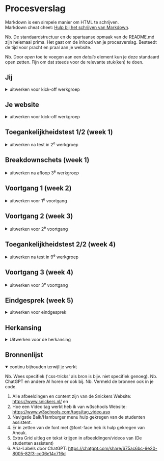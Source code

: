 # Procesverslag
Markdown is een simpele manier om HTML te schrijven.  
Markdown cheat cheet: [Hulp bij het schrijven van Markdown](https://github.com/adam-p/markdown-here/wiki/Markdown-Cheatsheet).

Nb. De standaardstructuur en de spartaanse opmaak van de README.md zijn helemaal prima. Het gaat om de inhoud van je procesverslag. Besteedt de tijd voor pracht en praal aan je website.

Nb. Door *open* toe te voegen aan een *details* element kun je deze standaard open zetten. Fijn om dat steeds voor de relevante stuk(ken) te doen.





## Jij

<details>
  <summary>uitwerken voor kick-off werkgroep</summary>

  ### Auteur: 
  Naoufal Haddouzi
  #### Je startniveau: 
  Blauw

  #### Je focus: 
  Surface Plane
 
</details>





## Je website

<details>
  <summary>uitwerken voor kick-off werkgroep</summary>

  ### Je opdracht: 

  link naar de website die je gaat namaken óf de naam/omschrijving van je eigen ontwerp

  https://www.snickers.nl/


  #### Screenshot(s) van de eerste pagina (small screen): 
  Home Pagina

  <img src="readme-images/home.jpg" width="375px" alt="Screenshot van de home pagina op de snickers website">

  #### Screenshot(s) van de tweede pagina (small screen):
  Stukje Geschiedenis Pagina

  <img src="readme-images/geschiedenis.jpg" width="375px" alt="Screenshot van de geschiedenis pagina op de snickers website">
 
</details>



## Toegankelijkheidstest 1/2 (week 1)

<details>
  <summary>uitwerken na test in 2<sup>e</sup> werkgroep</summary>

  ### Bevindingen
  Lijst met je bevindingen die in de test naar voren kwamen:

  - H2 element boven de H1 element
  - Website gebruikt geen complexe afbeeldingen
  - Videos kunnen gestopt worden in de website zelf
  - Geen darkmode support
  - Sommige afbeeldingen bewegen een kleinbeetje
  - Elke afbeelding heeft een ALT tekst
  - Perfecte kleuren contrast

</details>



## Breakdownschets (week 1)

<details>
  <summary>uitwerken na afloop 3<sup>e</sup> werkgroep</summary>

  ### de hele pagina: 

  Een logo rechts boven met een dropdown menu aan de zijkant, vervolgens een advertentie er onder, waar ook nog een button is om door te gaan naar een andere scherm. Ook nog alle verschillende Snickers die worden verkocht op dit moment.

  <img src="readme-images/volledigescreen.jpg" width="375px" alt="Een logo rechts boven met een dropdown menu aan de zijkant, vervolgens een advertentie er onder, waar ook nog een button is om door te gaan naar een andere scherm. Ook nog alle verschillende Snickers die worden verkocht op dit moment.">

  Meer advertenties en een footer met algemene informatie

  <img src="readme-images/volledigescreen2.jpg" width="375px" alt="Meer advertenties en een footer met algemene informatie">

  ### dynamisch deel: 

  Als het scherm een telefoon is, zal de navigatie bar een dropdown menu worden.

  <img src="readme-images/menu.jpg" width="375px" alt="Als het scherm een telefoon is, zal de navigatie bar een dropdown menu worden.">

  ### wellicht nog een dynamisch deel: 

  Afbeelding beweegt en de button highlight wanneer er op wordt gehoverd, met een kleine pauze. Ook zit er een video in.

  <img src="readme-images/button.jpg" width="375px" alt="Afbeelding beweegt en de button highlight wanneer er op wordt gehoverd, met een kleine pauze">

</details>





## Voortgang 1 (week 2)

<details>
  <summary>uitwerken voor 1<sup>e</sup> voortgang</summary>

  ### Stand van zaken

  Ik heb begonnen met alle content in mijn code te zetten. De tekst-inhoud was wel vanzelfsprekend. Wel waren sommmige headers niet logisch ingedeelt (dit staat ook in mijn bevindingen), dus ik heb besproken met de docent en gekeken wat nu het beste optie zou zijn qua headers.
  
Screenshots van nieuwe headers en tekst:

 <img src="readme-images/headers.png" width="375px" alt="Headers aangepast in code">


  Bij de afbeeldingen heb ik een nieuwe mapje gemaakt genaamd "images". Toch ging het mis met een paar afbeeldingen die ik direct uit de website heb gehaald. Soms waren ze niet compleet dus er misten een stukje of het moment dat het maar 1px was en helemaal niet kon gebruiken. Dit kwam blijkbaar door dat sommige afbeeldingen vast zaten in hun eigen database. Ik heb toen gezocht naar andere afbeeldingen die ik kon gebruiken.

Screenshots van afbeeldingen en foute pogingen:

<img src="readme-images/Images.png" width="375px" alt="Alle afbeeldingen in mijn mapje">
 <img src="readme-images/1pxfotogoede.png" width="375px" alt="De goede afbeelding die 1px is">
 <img src="readme-images/1pxfoto.png" width="375px" alt="foute poging 1px afbeelding">


  Er zat ook een video in mijn gekozen website. Dit viel wel mee op uiteindelijk in mijn code te zetten alleen moest ik gebruik maken van de "video" tag. 

   ### Agenda voor meeting

  Geen agenda gemaakt 

  ### Verslag van meeting
  hier na afloop snel de uitkomsten van de meeting vastleggen

  - In mijn website was de H1 niet helemaal logisch dus ik had nagevraagd wat ik de H1 zou maken. Ik kreeg te horen dat de logo het beste is om H1 te maken. Dus ik heb dat aangepast.
  - Bespreken of een hamburger menu handig is in mijn site. Uiteindelijk zijn we daar voor gegaan.
  - Ik had een section zonder header dus ik kreeg een "info" op mijn html van we w3school validation. Dit moet ik gaan aanpassen omdat de screenreader het ook niet lezen.
  - Taal van Engels naar Nederlands omdat alle content in het Nederlands is. Dit helpt ook met de screenreader.

</details>





## Voortgang 2 (week 3)

<details>
  <summary>uitwerken voor 2<sup>e</sup> voortgang</summary>

  ### Stand van zaken

  Ik ben begonnen met het maken van een header en footer en het alvast creeren van mijn tweede pagina. 

  Tijdens het creeren van mijn footer en header heb ik gemerkt dat ze allebij niet tegen de zijkanten kwamen. Douwe heeft me gelukkig daarbij geholpen en het lag aan dat de universal selector niet de padding en margin op "0" had. Sommige browsers zijn daar vervelend mij inclusief Firefox. 

  Ik ben begonnen met het opstellen van mijn css. Ik heb een Root gemaakt. Dit eigenlijk gewoon een stylesheet waar je verschillende kleuren, font-sizes etc al kan maken en dan gemakkelijk kan toevoegen op andere elementen. Ik had hier een beetje moeite mee omdat ik steeds in de war raakten met welke namen ik heb gebruikt. 

  Over namen gesproken, ik kreeg een goede tip van Anouk dat ik de namen van mijn images moest veranderen. Ik had overal een hoofdletter bij het begin en dit maakt niet perse uit maar het maakt het wel makkelijker als je die regel zelf voor je zet. Ook heb ik met de hulp van Anouk de fonts erin kunnen krijgen met @font-face. 

  <img src="readme-images/rootfont.png" width="375px" alt="Root en Font-face in mijn css">
  
  Ik ben ook wat meer gaan focussen op flexbox en wat het allemaal inhoud. Ik heb Flexbox Froggy gespeeld en heb wat kennis opgedaan. Ik kon op een paar afbeeldingen in mijn website op de goede plek krijgen. 

  Iets kleins was ook dat ik met de hulp van Levon mijn VSC en Github heb kunnen linken. Dus nu als ik wat verander in VSC kan ik het gelijk pushen naar Github zonder de heletijd te kopieren en plakken. 

  <img src="readme-images/commitgit.png" width="375px" alt="Commiten naar Github als ik iets heb veranderd in VSC">



  ### Agenda voor meeting

  Geen agenda gemaakt 
  
  ### Vragen voor meeting

  - Meer uitleg over nth-of-type en hoe dat zou werken met mijn tweede pagina.
  - Confirmatie over wat er nu allemaal in moet komen als je Surface Plane hebt gekozen.
  - Of de headings goed en logisch staan.


  ### Verslag van meeting
  hier na afloop snel de uitkomsten van de meeting vastleggen

  - 

</details>





## Toegankelijkheidstest 2/2 (week 4)

<details>
  <summary>uitwerken na test in 9<sup>e</sup> werkgroep</summary>

  ### Bevindingen
  Lijst met je bevindingen die in de test naar voren kwamen (geef ook aan wat er verbeterd is):

  - De website heeft een combinatie van Nederlandse maar ook Engels woorden. Dus de screenreader leest het raar op.

</details>





## Voortgang 3 (week 4)

<details>
  <summary>uitwerken voor 3<sup>e</sup> voortgang</summary>

  ### Stand van zaken
  Ik heb met Ali (de studenten assistent) gezeten aan een paar problemen opgelost.

  Ik kreeg mijn hamburgermenu niet aan de praat. Ik kreeg de lijntjes die ik had niet goed recht dus Ali heeft me daarbij geholpen. Hij heeft me gelijk geholpen met het opstellen van de Javascript. 

  <img src="readme-images/hamburgermenu.png" width="375px" alt="Hamburger menu gemaakt">

  Verder ben ik geholpen met het goed zetten van mijn sections. Het was eerst nog een beetje slordig en vooral toen ik ze allemaal begon te stylen.

  Ook heeft Ali een suggestie gedaan om al mijn afbeeldingen in een ul en li te zetten. 

  Ik heb ook hulp gekregen met goed zetten van mijn tekst in een afbeelding en video. Ali deed de voorstel om grid te gebruiken alleen begrijp ik het nogsteeds niet heel goed. Ook zei hij dat het slimmer was om de afbeelding/video wat donkerder te maken zodat het beter leesbaar zou zijn met de witte tekst. 

  Mijn css was nog heel slordig dus ik heb het ook even opgemaakt.

   <img src="readme-images/cssnieuwe.png" width="375px" alt="Afbeelding nette css">

  Ook heb ik bij elke button een "cursor pointer toegevoegd".



  ### Vragen voor meeting

  - Hoe ik de tweede pagina het best kan stylen
  - Is mijn bron vermelding duidelijk genoeg
  - Inspiratie voor meer Surface plane elementen


  ### Verslag van meeting
  hier na afloop snel de uitkomsten van de meeting vastleggen

  - punt 1
  - punt 2
  - nog een punt
  - ...

</details>





## Eindgesprek (week 5)

<details>
  <summary>uitwerken voor eindgesprek</summary>

  ### Je uitkomst - karakteristiek screenshots:
  <img src="readme-images/dummy-plaatje.jpg" width="375px" alt="uitomst opdracht 1">


  ### Dit ging goed/Heb ik geleerd: 
  Korte omschrijving met plaatjes

  <img src="readme-images/dummy-plaatje.jpg" width="375px" alt="top">


  ### Dit was lastig/Is niet gelukt:
  Korte omschrijving met plaatjes

  <img src="readme-images/dummy-plaatje.jpg" width="375px" alt="bummer">
</details>

## Herkansing

<details>
<summary>Uitwerken voor de herkansing</summary>

### Nog te doen voor de herkansing
- maak een formulier (op teams) (Gedaan)
- Maak een animatie voor de hamburgermenu (Gedaan)
- Alles checken voor hoofdletters en anders stylen (Gedaan)
- Span in lang=en zetten bij engels woorden (Gedaan)
- Wcag formulier maken (Gedaan)
- Netjes houden (Gedaan)
- Meer surface plane dingen (Gedaan)
- Read me goed bijhouden

### Proces
Ik ben eerst begonnen met het plaatsen van een formulier in mijn website. Vasilis had al een goede formulier in Codepen gestuurd via teams dus 
die kon ik goed gebruiken. Ik heb de kleuren en font verandert zodat het wel goed past bij de website. 

<img src="readme-images/form.png" width="375px" alt="Afbeelding formulier">
<img src="readme-images/form2.png" width="375px" alt="Afbeelding formulier compleet">


</details>


## Bronnenlijst

<details open>
  <summary>continu bijhouden terwijl je werkt</summary>

  Nb. Wees specifiek ('css-tricks' als bron is bijv. niet specifiek genoeg). 
  Nb. ChatGPT en andere AI horen er ook bij.
  Nb. Vermeld de bronnen ook in je code.

  1. Alle afbeeldingen en content zijn van de Snickers Website: https://www.snickers.nl/ en 
  2. Hoe een Video tag werkt heb ik van w3schools Website: https://www.w3schools.com/tags/tag_video.asp
  3. Navigatie Balk/Hamburger menu hulp gekregen van de studenten assistent.
  4. Er in zetten van de font met @font-face heb ik hulp gekregen van Anouk.
  5. Extra Grid uitleg en tekst krijgen in afbeeldingen/videos van (De studenten assistent)
  6. Aria-Labels door ChatGPT: https://chatgpt.com/share/675ac6bc-9e20-8005-82f3-cc06e14c716d
  

</details>